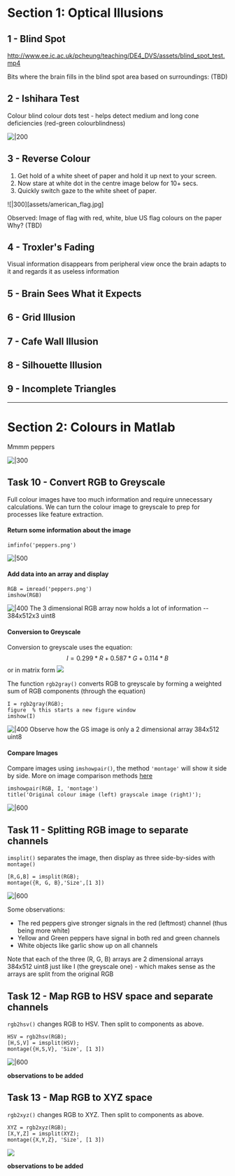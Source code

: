 
# Section 1: Optical Illusions

## 1 - Blind Spot
http://www.ee.ic.ac.uk/pcheung/teaching/DE4_DVS/assets/blind_spot_test.mp4

Bits where the brain fills in the blind spot area based on surroundings:
(TBD)

## 2 - Ishihara Test
Colour blind colour dots test - helps detect medium and long cone deficiencies (red-green colourblindness)

![|200](assets/ishihara_test/Ishihara_01.jpg)

## 3 - Reverse Colour

1. Get hold of a white sheet of paper and hold it up next to your screen.
2. Now stare at white dot in the centre image below for 10+ secs.
3. Quickly switch gaze to the white sheet of paper.

![|300][assets/american_flag.jpg]

Observed: Image of flag with red, white, blue US flag colours on the paper
Why? (TBD)

## 4 - Troxler's Fading

Visual information disappears from peripheral view once the brain adapts to it and regards it as useless information

## 5 - Brain Sees What it Expects

## 6 - Grid Illusion

## 7 - Cafe Wall Illusion

## 8 - Silhouette Illusion

## 9 - Incomplete Triangles 

---
# Section 2: Colours in Matlab

Mmmm peppers

![|300](matlab/peppers.png)

## Task 10 - Convert RGB to Greyscale

Full colour images have too much information and require unnecessary calculations.
We can turn the colour image to greyscale to prep for processes like feature extraction.

#### Return some information about the image
```
imfinfo('peppers.png')
```
![|500](matlab/pepper_inf.png)

#### Add data into an array and display
```
RGB = imread('peppers.png')
imshow(RGB)
```

![|400](matlab/peppershow.png)
The 3 dimensional RGB array now holds a lot of information -- 384x512x3 uint8

#### Conversion to Greyscale
Conversion to greyscale uses the equation: 
$$ I = 0.299 * R + 0.587 * G + 0.114 * B $$
or in matrix form
![](assets/grayscale_eq.jpg)

The function `rgb2gray()` converts RGB to greyscale by forming a weighted sum of RGB components (through the equation)

```
I = rgb2gray(RGB);
figure  % this starts a new figure window
imshow(I)
```

![|400](matlab/pepper_gs.png)
Observe how the GS image is only a 2 dimensional array 384x512 uint8
#### Compare Images
Compare images using `imshowpair()`, the method `'montage'` will show it side by side.
More on image comparison methods [here](https://uk.mathworks.com/help/images/ref/imshowpair.html#bta3ucy-1-method)

```
imshowpair(RGB, I, 'montage')
title('Original colour image (left) grayscale image (right)');
```

![|600](matlab/peppcomp_figure.jpg)

## Task 11 - Splitting RGB image to separate channels
`imsplit()` separates the image, then display as three side-by-sides with `montage()`

```
[R,G,B] = imsplit(RGB);
montage({R, G, B},'Size',[1 3])
```

![|600](matlab/peppsplit_RGB.jpg)

Some observations:
* The red peppers give stronger signals in the red (leftmost) channel (thus being more white)
* Yellow and Green peppers have signal in both red and green channels 
* White objects like garlic show up on all channels

Note that each of the three (R, G, B) arrays are 2 dimensional arrays 384x512 uint8 just like I (the greyscale one) - which makes sense as the arrays are split from the original RGB

## Task 12 - Map RGB to HSV space and separate channels

`rgb2hsv()` changes RGB to HSV. 
Then split to components as above.

```
HSV = rgb2hsv(RGB);
[H,S,V] = imsplit(HSV);
montage({H,S,V}, 'Size', [1 3])
```

![|600](matlab/peppsplit_HSV.jpg)

**observations to be added**

## Task 13 - Map RGB to XYZ space

`rgb2xyz()` changes RGB to XYZ. 
Then split to components as above.

```
XYZ = rgb2xyz(RGB);
[X,Y,Z] = imsplit(XYZ);
montage({X,Y,Z}, 'Size', [1 3])
```

![](matlab/peppsplit_XYZ.jpg)

**observations to be added**